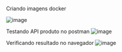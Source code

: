 Criando imagens docker

![image](https://github.com/AlexandraNasciSouza/produto-case-java/assets/92178712/2de1a995-c8ff-4fe2-9638-b3f6710775cb)

Testando API produto no postman
![image](https://github.com/AlexandraNasciSouza/produto-case-java/assets/92178712/b088b772-1dc6-41b3-8d27-48841aa1e440)

Verificando resultado no navegador
![image](https://github.com/AlexandraNasciSouza/produto-case-java/assets/92178712/ea8a8d50-2334-4005-bf13-d09528f73de3)

